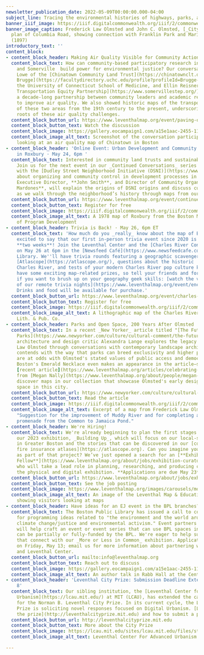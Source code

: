 ```yaml
---
newsletter_publication_date: 2022-05-09T00:00:00.000-04:00
subject_line: Tracing the environmental histories of highways, parks, and rivers
banner_iiif_image: https://iiif.digitalcommonwealth.org/iiif/2/commonwealth:1257b898d/2225,902,4968,989/1200,/0/default.jpg
banner_image_caption: Frederick Law Olmsted and John C. Olmsted, [_City of Boston
  plan of Columbia Road, showing connection with Franklin Park and Marine Park_](https://collections.leventhalmap.org/search/commonwealth:1257b8974)
  (1897)
introductory_text: ''
content_block:
- content_block_header: Making Air Quality Visible for Community Action
  content_block_text: How can community-based participatory research in Chinatown
    and Somerville  build power for environmental justice? Our conversation with Lydia
    Lowe of the [Chinatown Community Land Trust](https://chinatownclt.org/), [Doug
    Brugge](https://facultydirectory.uchc.edu/profile?profileId=Brugge-Douglas) of
    the University of Connecticut School of Medicine, and Ellin Reisner of the [Somerville
    Transportation Equity Partnership](https://www.somervillestep.org/) discussed
    a decade-long partnership between community leaders and academic researchers working
    to improve air quality. We also showed historic maps of the transportation infrastructure
    of these two areas from the 19th century to the present, underscoring the deep
    roots of these air quality challenges.
  content_block_button_url: https://www.leventhalmap.org/event/paving-over-people-traffic-air-pollution-and-health/
  content_block_button_text: Watch the discussion
  content_block_image: https://gallery.eocampaign1.com/a15e1aac-2455-11ec-96e5-06b4694bee2a%2F1651867305962-cafeh-map.jpg
  content_block_image_alt_text: Screenshot of the conversation participants on video
    looking at an air quality map of Chinatown in Boston
- content_block_header: 'Online Event: Urban Development and Community Resilience
    in Roxbury · May 24, 6pm '
  content_block_text: Interested in community land trusts and sustainable development?
    Join us for the next event in our _Continued Conversations_ series as we speak
    with the [Dudley Street Neighborhood Initiative (DSNI)](https://www.dsni.org/)
    about organizing and community control in development processes in Roxbury. DSNI
    Executive Director, **John Smith**, and Director of Community Organizing, **René
    Mardones**, will explain the origins of DSNI origins and discuss current initiatives
    as we walk through the neighborhood’s history through maps from our collections.
  content_block_button_url: https://www.leventhalmap.org/event/continued-conversations-urban-development-and-community-resilience/
  content_block_button_text: Register for free
  content_block_image: https://iiif.digitalcommonwealth.org/iiif/2/commonwealth:7h14cw26b/816,1408,3263,2912/full/0/default.jpg
  content_block_image_alt_text: A 1978 map of Roxbury from the Boston Mayor's Office
    of Program Development
- content_block_header: Trivia is Back! · May 26, 6pm ET
  content_block_text: 'How much do you _really_ know about the map of Boston? We''re
    excited to say that our first in-person trivia event since 2020 is coming up in
    **two weeks**! Join the Leventhal Center and the [Charles River Conservancy](https://www.leventhalmap.org/event/charles-river-trivia-night/#:\~:text=Charles%20River%20Conservancy)
    on May 26 at 6pm in the [Newsfeed Café](https://www.newsfeedcafe.com) at the Central
    Library. We''ll have trivia rounds featuring a geographic scavenger hunt with
    [Atlascope](https://atlascope.org/), questions about the historic
    Charles River, and tests of your modern Charles River pop culture knowledge. We''ll
    have some exciting map-related prizes, so tell your friends and form a team! (And
    if you want to brush up on your geography geek skills: [watch the video from one
    of our remote trivia nights](https://www.leventhalmap.org/event/enc-trivia-nov-12/).)
    Drinks and food will be available for purchase.'
  content_block_button_url: https://www.leventhalmap.org/event/charles-river-trivia-night/
  content_block_button_text: Register for free
  content_block_image: https://iiif.digitalcommonwealth.org/iiif/2/commonwealth:wd376339v/full/full/0/default.jpg
  content_block_image_alt_text: A lithographic map of the Charles River from Walker
    Lith. & Pub. Co.
- content_block_header: Parks and Open Space, 200 Years After Olmsted
  content_block_text: In a recent _New Yorker_ article titled "[The Future of Public
    Parks](https://www.newyorker.com/culture/cultural-comment/the-future-of-public-parks)",
    architecture and design critic Alexandra Lange explores the legacy of Frederick
    Law Olmsted through conversations with contemporary landscape architects. She
    contends with the way that parks can breed exclusivity and higher prices that
    are at odds with Olmsted's stated values of public access and democratic urbanism.
    Boston's Emerald Necklace even makes an appearance in the article—see our own
    [recent article](https://www.leventhalmap.org/articles/celebrating-frederick-law-olmsted/)
    from [Megan Nally](https://www.leventhalmap.org/about/people/megan-nally/) to
    discover maps in our collection that showcase Olmsted's early designs for green
    space in this city.
  content_block_button_url: https://www.newyorker.com/culture/cultural-comment/the-future-of-public-parks
  content_block_button_text: Read the article
  content_block_image: https://iiif.digitalcommonwealth.org/iiif/2/commonwealth:9s161j58q/1561,235,3496,2322/full/0/default.jpg
  content_block_image_alt_text: Excerpt of a map from Frederick Law Olmsted called
    "Suggestion for the improvement of Muddy River and for completing a continuous
    promenade from the Common to Jamaica Pond."
- content_block_header: We're Hiring!
  content_block_text: We're already beginning to plan the first stages of work on
    our 2023 exhibition, _Building Up_, which will focus on our local-scale history
    in Greater Boston and the stories that can be discovered in our [collection of
    fire insurance atlases](https://atlascope.org). Can you imagine yourself
    as part of that project? We’ve just opened a search for an [**Exhibition Curatorial
    Fellow**](https://www.leventhalmap.org/about/jobs/exhibition-curatorial-fellow/)
    who will take a lead role in planning, researching, and producing content for
    the physical and digital exhibition. **Applications are due May 23**.
  content_block_button_url: https://www.leventhalmap.org/about/jobs/exhibition-curatorial-fellow/
  content_block_button_text: See the job posting
  content_block_image: https://www.leventhalmap.org/images/carousels/molic_gallery01.jpg
  content_block_image_alt_text: An image of the Leventhal Map & Education Gallery
    showing visitors looking at maps
- content_block_header: Have ideas for an EJ event in the BPL branches?
  content_block_text: The Boston Public Library has issued a call to community partners
    for programming ideas related to "the environment and the world around us, including
    climate change/justice and environmental activism." Event partners that are selected
    will help craft an event or event series that can use BPL spaces in branches and
    can be partially or fully-funded by the BPL. We're eager to help support applications
    that connect with our _More or Less in Common_ exhibition. Applications are due
    on Friday, May 13; email us for more information about partnering with the BPL
    and Leventhal Center.
  content_block_button_url: mailto:info@leventhalmap.org
  content_block_button_text: Reach out to discuss
  content_block_image: https://gallery.eocampaign1.com/a15e1aac-2455-11ec-96e5-06b4694bee2a%2F1651868947745-BPLDarkTide+007-thumb-400x266-21222.jpeg
  content_block_image_alt_text: An author talk in Rabb Hall at the Central Library
- content_block_header: 'Leventhal City Prize: Submission Deadline Extended to June
    8'
  content_block_text: Our sibling institution, the [Leventhal Center for Advanced
    Urbanism](https://lcau.mit.edu/) at MIT (LCAU), has extended the call for submissions
    for the Norman B. Leventhal City Prize. In its current cycle, the Leventhal City
    Prize is soliciting novel responses focused on Digital Urbanism. [Learn more about
    the prize](http://leventhalcityprize.mit.edu) and how to submit a proposal.
  content_block_button_url: http://leventhalcityprize.mit.edu
  content_block_button_text: More about the City Prize
  content_block_image: https://lcau.mit.edu/sites/lcau.mit.edu/files/styles/banner_image/public/bannerimages/news/LCP%20HEADER.jpg?itok=WYLUJfkv
  content_block_image_alt_text: Leventhal Center For Advanced Urbanism Logo Graphic

---
```

